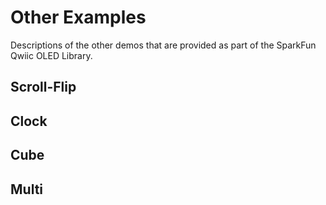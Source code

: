 # Other Examples

Descriptions of the other demos that are provided as part of the SparkFun Qwiic OLED Library.

## Scroll-Flip



## Clock


## Cube


## Multi

